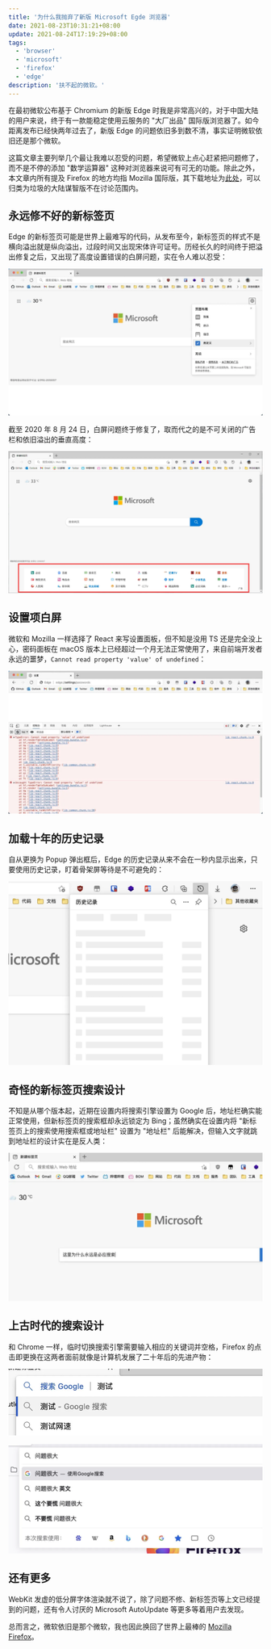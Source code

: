 ```yaml
---
title: '为什么我抛弃了新版 Microsoft Egde 浏览器'
date: 2021-08-23T10:31:21+08:00
update: 2021-08-24T17:19:29+08:00
tags:
  - 'browser'
  - 'microsoft'
  - 'firefox'
  - 'edge'
description: '扶不起的微软。'
---
```


在最初微软公布基于 Chromium 的新版 Edge 时我是非常高兴的，对于中国大陆的用户来说，终于有一款能稳定使用云服务的 "大厂出品" 国际版浏览器了。如今距离发布已经快两年过去了，新版 Edge 的问题依旧多到数不清，事实证明微软依旧还是那个微软。

<!--more-->

这篇文章主要列举几个最让我难以忍受的问题，希望微软上点心赶紧把问题修了，而不是不停的添加 "数学运算器" 这种对浏览器来说可有可无的功能。除此之外，本文章内所有提及 Firefox 的地方均指 Mozilla 国际版，其下载地址为[此处](https://www.mozilla.org/zh-CN/firefox/all/)，可以归类为垃圾的大陆谋智版不在讨论范围内。

## 永远修不好的新标签页

Edge 的新标签页可能是世界上最难写的代码，从发布至今，新标签页的样式不是横向溢出就是纵向溢出，过段时间又出现宋体许可证号。历经长久的时间终于把溢出修复之后，又出现了高度设置错误的白屏问题，实在令人难以忍受：

![新标签页白屏](20210824095835.webp)

截至 2020 年 8 月 24 日，白屏问题终于修复了，取而代之的是不可关闭的广告栏和依旧溢出的垂直高度：

![新标签页广告](20210824165919.webp)

## 设置项白屏

微软和 Mozilla 一样选择了 React 来写设置面板，但不知是没用 TS 还是完全没上心，密码面板在 macOS 版本上已经超过一个月无法正常使用了，来自前端开发者永远的噩梦，`Cannot read property 'value' of undefined`：

![设置项白屏](20210824095838.webp)

## 加载十年的历史记录

自从更换为 Popup 弹出框后，Edge 的历史记录从来不会在一秒内显示出来，只要使用历史记录，盯着骨架屏等待是不可避免的：

![设置项白屏](20210824095842.webp)

## 奇怪的新标签页搜索设计

不知是从哪个版本起，近期在设置内将搜索引擎设置为 Google 后，地址栏确实能正常使用，但新标签页的搜索框却永远锁定为 Bing；虽然确实在设置内将 "新标签页上的搜索使用搜索框或地址栏" 设置为 "地址栏" 后能解决，但输入文字就跳到地址栏的设计实在是反人类：

![新标签页搜索](20210824095831.webp)

## 上古时代的搜索设计

和 Chrome 一样，临时切换搜索引擎需要输入相应的关键词并空格，Firefox 的点击即更换在这两者面前就像是计算机发展了二十年后的先进产物：

![关键词切换](20210824095827.webp)

![点击选择](20210824095828.webp)

## 还有更多

WebKit 发虚的低分屏字体渲染就不说了，除了问题不修、新标签页等上文已经提到的问题，还有令人讨厌的 Microsoft AutoUpdate 等更多等着用户去发现。

总而言之，微软依旧是那个微软，我也因此换回了世界上最棒的 [Mozilla Firefox](https://www.mozilla.org/zh-CN/firefox/all/)。
